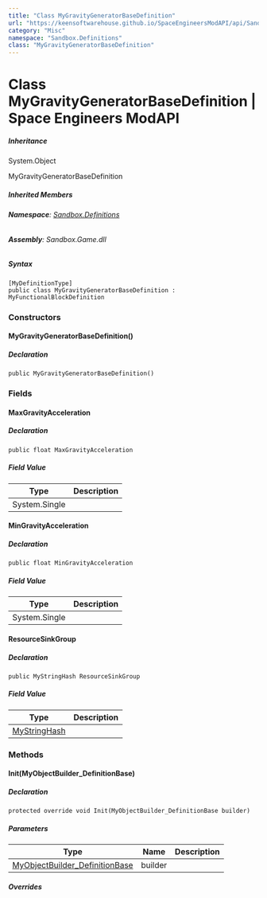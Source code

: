 ```yaml
---
title: "Class MyGravityGeneratorBaseDefinition"
url: "https://keensoftwarehouse.github.io/SpaceEngineersModAPI/api/Sandbox.Definitions.MyGravityGeneratorBaseDefinition.html"
category: "Misc"
namespace: "Sandbox.Definitions"
class: "MyGravityGeneratorBaseDefinition"
---
```


# Class MyGravityGeneratorBaseDefinition | Space Engineers ModAPI

##### Inheritance

System.Object

MyGravityGeneratorBaseDefinition

##### Inherited Members

###### **Namespace**: [Sandbox.Definitions](https://keensoftwarehouse.github.io/SpaceEngineersModAPI/api/Sandbox.Definitions.html)

###### **Assembly**: Sandbox.Game.dll

##### Syntax

```
[MyDefinitionType]
public class MyGravityGeneratorBaseDefinition : MyFunctionalBlockDefinition
```

### Constructors

#### MyGravityGeneratorBaseDefinition()

##### Declaration

```
public MyGravityGeneratorBaseDefinition()
```

### Fields

#### MaxGravityAcceleration

##### Declaration

```
public float MaxGravityAcceleration
```

##### Field Value

| Type | Description |
| --- | --- |
| System.Single |     |

#### MinGravityAcceleration

##### Declaration

```
public float MinGravityAcceleration
```

##### Field Value

| Type | Description |
| --- | --- |
| System.Single |     |

#### ResourceSinkGroup

##### Declaration

```
public MyStringHash ResourceSinkGroup
```

##### Field Value

| Type | Description |
| --- | --- |
| [MyStringHash](https://keensoftwarehouse.github.io/SpaceEngineersModAPI/api/VRage.Utils.MyStringHash.html) |     |

### Methods

#### Init(MyObjectBuilder\_DefinitionBase)

##### Declaration

```
protected override void Init(MyObjectBuilder_DefinitionBase builder)
```

##### Parameters

| Type | Name | Description |
| --- | --- | --- |
| [MyObjectBuilder\_DefinitionBase](https://keensoftwarehouse.github.io/SpaceEngineersModAPI/api/VRage.Game.MyObjectBuilder_DefinitionBase.html) | builder |     |

##### Overrides